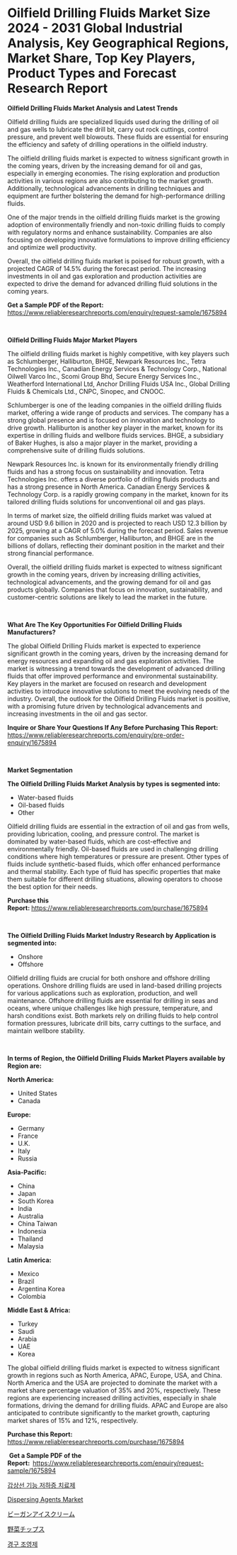 <p><h1>Oilfield Drilling Fluids Market Size 2024 - 2031 Global Industrial Analysis, Key Geographical Regions, Market Share, Top Key Players, Product Types and Forecast Research Report</h1></p><p><strong>Oilfield Drilling Fluids Market Analysis and Latest Trends</strong></p>
<p><p>Oilfield drilling fluids are specialized liquids used during the drilling of oil and gas wells to lubricate the drill bit, carry out rock cuttings, control pressure, and prevent well blowouts. These fluids are essential for ensuring the efficiency and safety of drilling operations in the oilfield industry.</p><p>The oilfield drilling fluids market is expected to witness significant growth in the coming years, driven by the increasing demand for oil and gas, especially in emerging economies. The rising exploration and production activities in various regions are also contributing to the market growth. Additionally, technological advancements in drilling techniques and equipment are further bolstering the demand for high-performance drilling fluids.</p><p>One of the major trends in the oilfield drilling fluids market is the growing adoption of environmentally friendly and non-toxic drilling fluids to comply with regulatory norms and enhance sustainability. Companies are also focusing on developing innovative formulations to improve drilling efficiency and optimize well productivity.</p><p>Overall, the oilfield drilling fluids market is poised for robust growth, with a projected CAGR of 14.5% during the forecast period. The increasing investments in oil and gas exploration and production activities are expected to drive the demand for advanced drilling fluid solutions in the coming years.</p></p>
<p><strong>Get a Sample PDF of the Report:&nbsp;</strong> <a href="https://www.reliableresearchreports.com/enquiry/request-sample/1675894">https://www.reliableresearchreports.com/enquiry/request-sample/1675894</a></p>
<p>&nbsp;</p>
<p><strong>Oilfield Drilling Fluids Major Market Players</strong></p>
<p><p>The oilfield drilling fluids market is highly competitive, with key players such as Schlumberger, Halliburton, BHGE, Newpark Resources Inc., Tetra Technologies Inc., Canadian Energy Services & Technology Corp., National Oilwell Varco Inc., Scomi Group Bhd, Secure Energy Services Inc., Weatherford International Ltd, Anchor Drilling Fluids USA Inc., Global Drilling Fluids & Chemicals Ltd., CNPC, Sinopec, and CNOOC.</p><p>Schlumberger is one of the leading companies in the oilfield drilling fluids market, offering a wide range of products and services. The company has a strong global presence and is focused on innovation and technology to drive growth. Halliburton is another key player in the market, known for its expertise in drilling fluids and wellbore fluids services. BHGE, a subsidiary of Baker Hughes, is also a major player in the market, providing a comprehensive suite of drilling fluids solutions.</p><p>Newpark Resources Inc. is known for its environmentally friendly drilling fluids and has a strong focus on sustainability and innovation. Tetra Technologies Inc. offers a diverse portfolio of drilling fluids products and has a strong presence in North America. Canadian Energy Services & Technology Corp. is a rapidly growing company in the market, known for its tailored drilling fluids solutions for unconventional oil and gas plays.</p><p>In terms of market size, the oilfield drilling fluids market was valued at around USD 9.6 billion in 2020 and is projected to reach USD 12.3 billion by 2025, growing at a CAGR of 5.0% during the forecast period. Sales revenue for companies such as Schlumberger, Halliburton, and BHGE are in the billions of dollars, reflecting their dominant position in the market and their strong financial performance.</p><p>Overall, the oilfield drilling fluids market is expected to witness significant growth in the coming years, driven by increasing drilling activities, technological advancements, and the growing demand for oil and gas products globally. Companies that focus on innovation, sustainability, and customer-centric solutions are likely to lead the market in the future.</p></p>
<p>&nbsp;</p>
<p><strong>What Are The Key Opportunities For Oilfield Drilling Fluids Manufacturers?</strong></p>
<p><p>The global Oilfield Drilling Fluids market is expected to experience significant growth in the coming years, driven by the increasing demand for energy resources and expanding oil and gas exploration activities. The market is witnessing a trend towards the development of advanced drilling fluids that offer improved performance and environmental sustainability. Key players in the market are focused on research and development activities to introduce innovative solutions to meet the evolving needs of the industry. Overall, the outlook for the Oilfield Drilling Fluids market is positive, with a promising future driven by technological advancements and increasing investments in the oil and gas sector.</p></p>
<p><strong>Inquire or Share Your Questions If Any Before Purchasing This Report:</strong> <a href="https://www.reliableresearchreports.com/enquiry/pre-order-enquiry/1675894">https://www.reliableresearchreports.com/enquiry/pre-order-enquiry/1675894</a></p>
<p>&nbsp;</p>
<p><strong>Market Segmentation</strong></p>
<p><strong>The Oilfield Drilling Fluids Market Analysis by types is segmented into:</strong></p>
<p><ul><li>Water-based fluids</li><li>Oil-based fluids</li><li>Other</li></ul></p>
<p><p>Oilfield drilling fluids are essential in the extraction of oil and gas from wells, providing lubrication, cooling, and pressure control. The market is dominated by water-based fluids, which are cost-effective and environmentally friendly. Oil-based fluids are used in challenging drilling conditions where high temperatures or pressure are present. Other types of fluids include synthetic-based fluids, which offer enhanced performance and thermal stability. Each type of fluid has specific properties that make them suitable for different drilling situations, allowing operators to choose the best option for their needs.</p></p>
<p><strong>Purchase this Report:&nbsp;</strong><a href="https://www.reliableresearchreports.com/purchase/1675894">https://www.reliableresearchreports.com/purchase/1675894</a></p>
<p>&nbsp;</p>
<p><strong>The Oilfield Drilling Fluids Market Industry Research by Application is segmented into:</strong></p>
<p><ul><li>Onshore</li><li>Offshore</li></ul></p>
<p><p>Oilfield drilling fluids are crucial for both onshore and offshore drilling operations. Onshore drilling fluids are used in land-based drilling projects for various applications such as exploration, production, and well maintenance. Offshore drilling fluids are essential for drilling in seas and oceans, where unique challenges like high pressure, temperature, and harsh conditions exist. Both markets rely on drilling fluids to help control formation pressures, lubricate drill bits, carry cuttings to the surface, and maintain wellbore stability.</p></p>
<p>&nbsp;</p>
<p><strong>In terms of Region, the Oilfield Drilling Fluids Market Players available by Region are:</strong></p>
<p>
    <p> <strong> North America: </strong>
        <ul>
            <li>United States</li>
            <li>Canada</li>
        </ul>
        </p> 
    <p> <strong> Europe: </strong>
        <ul>
            <li>Germany</li>
            <li>France</li>
            <li>U.K.</li>
            <li>Italy</li>
            <li>Russia</li>
        </ul>
        </p> 
    <p> <strong> Asia-Pacific: </strong>
        <ul>
            <li>China</li>
            <li>Japan</li>
            <li>South Korea</li>
            <li>India</li>
            <li>Australia</li>
            <li>China Taiwan</li>
            <li>Indonesia</li>
            <li>Thailand</li>
            <li>Malaysia</li>
        </ul>
        </p> 
    <p> <strong> Latin America: </strong>
        <ul>
            <li>Mexico</li>
            <li>Brazil</li>
            <li>Argentina Korea</li>
            <li>Colombia</li>
        </ul>
        </p> 
    <p> <strong> Middle East & Africa: </strong>
        <ul>
            <li>Turkey</li>
            <li>Saudi</li>
            <li>Arabia</li>
            <li>UAE</li>
            <li>Korea</li>
        </ul>
    </p>
    </p>
<p><p>The global oilfield drilling fluids market is expected to witness significant growth in regions such as North America, APAC, Europe, USA, and China. North America and the USA are projected to dominate the market with a market share percentage valuation of 35% and 20%, respectively. These regions are experiencing increased drilling activities, especially in shale formations, driving the demand for drilling fluids. APAC and Europe are also anticipated to contribute significantly to the market growth, capturing market shares of 15% and 12%, respectively.</p></p>
<p><strong>Purchase this Report: </strong><a href="https://www.reliableresearchreports.com/purchase/1675894">https://www.reliableresearchreports.com/purchase/1675894</a></p>
<p>&nbsp;<strong>Get a Sample PDF of the Report:&nbsp;&nbsp;</strong><a href="https://www.reliableresearchreports.com/enquiry/request-sample/1675894">https://www.reliableresearchreports.com/enquiry/request-sample/1675894</a></p>
<p><strong></strong></p>
<p><p><a href="https://medium.com/@cezarymarciniak2022/%EA%B0%91%EC%83%81%EC%84%A0-%EA%B8%B0%EB%8A%A5-%EC%A0%80%ED%95%98-%EC%95%BD-%EC%8B%9C%EC%9E%A5-%EA%B7%9C%EB%AA%A8%EB%8A%94-%EC%A0%84%EC%84%B8%EA%B3%84-%EC%82%B0%EC%97%85%EC%97%90%EC%84%9C-%EC%B5%9C%EA%B3%A0%EC%9D%98-%EB%A7%88%EC%BC%80%ED%8C%85-%EC%B1%84%EB%84%90%EC%9D%84-%EB%82%98%ED%83%80%EB%83%85%EB%8B%88%EB%8B%A4-1b8be0f01160">갑상선 기능 저하증 치료제</a></p><p><a href="https://github.com/ruddyyedelwadw/Market-Research-Report-List-1/blob/main/dispersing-agents-market.md">Dispersing Agents Market</a></p><p><a href="https://medium.com/@munroco657/%E3%83%93%E3%83%BC%E3%82%AC%E3%83%B3%E3%82%A2%E3%82%A4%E3%82%B9%E3%82%AF%E3%83%AA%E3%83%BC%E3%83%A0%E5%B8%82%E5%A0%B4%E3%81%AE%E8%A6%8F%E6%A8%A1%E3%81%A8%E5%B8%82%E5%A0%B4%E5%8B%95%E5%90%91-%E5%AE%8C%E5%85%A8%E3%81%AA%E6%A5%AD%E7%95%8C%E6%A6%82%E8%A6%81-2024%E5%B9%B4%E3%81%8B%E3%82%892031%E5%B9%B4%E3%81%BE%E3%81%A7-3dd35343921f">ビーガンアイスクリーム</a></p><p><a href="https://medium.com/@munroco657/%E9%87%8E%E8%8F%9C%E3%83%81%E3%83%83%E3%83%97%E3%82%B9%E5%B8%82%E5%A0%B4%E8%A6%8F%E6%A8%A1-%E5%B8%82%E5%A0%B4%E8%A6%8B%E9%80%9A%E3%81%97%E3%81%A8%E5%B8%82%E5%A0%B4%E4%BA%88%E6%B8%AC-2024%E5%B9%B4%E3%81%8B%E3%82%892031%E5%B9%B4-7003d066f979">野菜チップス</a></p><p><a href="https://medium.com/@bennyuigleyjks/%EA%B5%AC%EA%B0%95-%EB%8C%80%EC%A1%B0%EC%A0%9C-%EC%8B%9C%EC%9E%A5-%EB%B3%B4%EA%B3%A0%EC%84%9C%EB%8A%94-%EC%9D%B4-%EC%8B%9C%EC%9E%A5%EC%9D%98-%EC%B5%9C%EC%8B%A0-%EB%8F%99%ED%96%A5%EA%B3%BC-%EC%84%B1%EC%9E%A5-%EA%B8%B0%ED%9A%8C%EB%A5%BC-%EB%B3%B4%EC%97%AC%EC%A4%8D%EB%8B%88%EB%8B%A4-bdcd84d96ae9">경구 조영제</a></p></p>
